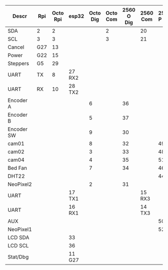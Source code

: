 | Descr      | Rpi | Octo Rpi | esp32  | Octo Dig | Octo Com | 2560 O Dig | 2560 Com | 2560 P Dig | Power | Left | Right |
| ---------- | --- | -------- | ------ | -------- | -------- | ---------- | -------- | ---------- | ----- | ---- | ----- |
| SDA        | 2   | 2        |        |          | 2        |            | 20       |            |       |      |       |
| SCL        | 3   | 3        |        |          | 3        |            | 21       |            |       |      |       |
| Cancel     | G27 | 13       |        |          |          |            |          |            |       |      |       |
| Power      | G22 | 15       |        |          |          |            |          |            |       |      |       |
| Steppers   | G5  | 29       |        |          |          |            |          |            |       |      |       |
| UART       | TX  | 8        | 27 RX2 |          |          |            |          |            |       |      |       |
| UART       | RX  | 10       | 28 TX2 |          |          |            |          |            |       |      |       |
| Encoder A  |     |          |        | 6        |          | 36         |          |            |       |      |       |
| Encoder B  |     |          |        | 5        |          | 37         |          |            |       |      |       |
| Encoder SW |     |          |        | 9        |          | 30         |          |            |       |      |       |
| cam01      |     |          |        | 8        |          | 32         |          | 49         | 3     |      |       |
| cam02      |     |          |        | 3        |          | 33         |          | 48         | 8     | 7    |       |
| cam04      |     |          |        | 4        |          | 35         |          | 51         | 4     |      |       |
| Bed Fan    |     |          |        | 7        |          | 34         |          | 46         | 9     |      |       |
| DHT22      |     |          |        |          |          |            |          | 44         | 10    |      | 6     |
| NeoPixel2  |     |          |        | 2        |          | 31         |          |            |       |      |       |
| UART       |     |          | 17 TX1 |          |          |            | 15 RX3   |            |       |      |       |
| UART       |     |          | 16 RX1 |          |          |            | 14 TX3   |            |       |      |       |
| AUX        |     |          |        |          |          |            |          | 50         | 7     | 6    |       |
| NeoPixel1  |     |          |        |          |          |            |          | 52         | 6     |      |       |
| LCD SDA    |     |          | 33     |          |          |            |          |            |       |      |       |
| LCD SCL    |     |          | 36     |          |          |            |          |            |       |      |       |
| Stat/Dbg   |     |          | 11 G27 |          |          |            |          |            |       |      |       |


